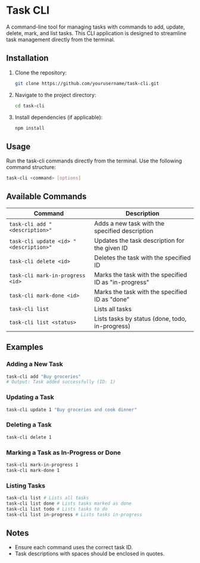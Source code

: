 # Task CLI

A command-line tool for managing tasks with commands to add, update, delete, mark, and list tasks. This CLI application is designed to streamline task management directly from the terminal.

## Installation

1. Clone the repository:

   ```bash
   git clone https://github.com/yourusername/task-cli.git
   ```

2. Navigate to the project directory:

   ```bash
   cd task-cli
   ```

3. Install dependencies (if applicable):
   ```bash
   npm install
   ```

## Usage

Run the task-cli commands directly from the terminal. Use the following command structure:

```bash
task-cli <command> [options]
```

## Available Commands

| Command                                | Description                                           |
| -------------------------------------- | ----------------------------------------------------- |
| `task-cli add "<description>"`         | Adds a new task with the specified description        |
| `task-cli update <id> "<description>"` | Updates the task description for the given ID         |
| `task-cli delete <id>`                 | Deletes the task with the specified ID                |
| `task-cli mark-in-progress <id>`       | Marks the task with the specified ID as "in-progress" |
| `task-cli mark-done <id>`              | Marks the task with the specified ID as "done"        |
| `task-cli list`                        | Lists all tasks                                       |
| `task-cli list <status>`               | Lists tasks by status (done, todo, in-progress)       |

## Examples

### Adding a New Task

```bash
task-cli add "Buy groceries"
# Output: Task added successfully (ID: 1)
```

### Updating a Task

```bash
task-cli update 1 "Buy groceries and cook dinner"
```

### Deleting a Task

```bash
task-cli delete 1
```

### Marking a Task as In-Progress or Done

```bash
task-cli mark-in-progress 1
task-cli mark-done 1
```

### Listing Tasks

```bash
task-cli list # Lists all tasks
task-cli list done # Lists tasks marked as done
task-cli list todo # Lists tasks to do
task-cli list in-progress # Lists tasks in-progress
```

## Notes

- Ensure each command uses the correct task ID.
- Task descriptions with spaces should be enclosed in quotes.
